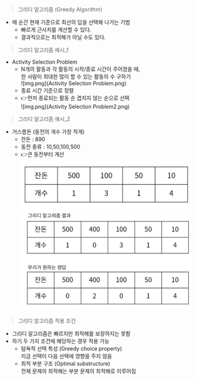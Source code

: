 > 그리디 알고리즘 (Greedy Algorithm)
- 매 순간 현재 기준으로 최선의 답을 선택해 나가는 기법
  - 빠르게 근사치를 계산할 수 있다.
  - 결과적으로는 최적해가 아닐 수도 있다.

> 그리디 알고리즘 예시_1
- Activity Selection Problem
  - N개의 활동과 각 활동의 시작/종료 시간이 주어졌을 때,</br> 한 사람이 최대한 많이 할 수 있는 활동의 수 구하기</br>
  ![img.png](Activity Selection Problem.png)
  - 종료 시간 기준으로 정렬
  - 👉먼저 종료되는 활동 순 겹치지 않는 순으로 선택</br>
  ![img.png](Activity Selection Problem2.png)

> 그리디 알고리즘 예시_2
- 거스름돈 (동전의 개수 가장 적게)
  - 잔돈 : 890
  - 동전 종류 : 10,50,100,500
  - 👉큰 동전부터 계산</br>
  ![img.png](Coin.png)</br>
  ![img.png](Coin2.png)

> 그리디 알고리즘 적용 조건
- 그리디 알고리즘은 빠르지만 최적해를 보장하지는 못함
- 하기 두 가지 조건에 해당하는 경우 적용 가능
  - 탐욕적 선택 특성 (Greedy choice property)</br>
  지금 선택이 다음 선택에 영향을 주지 않음
  - 최적 부분 구조 (Optimal substructure)</br>
  전체 문제의 최적해는 부분 문제의 최적해로 이루어짐